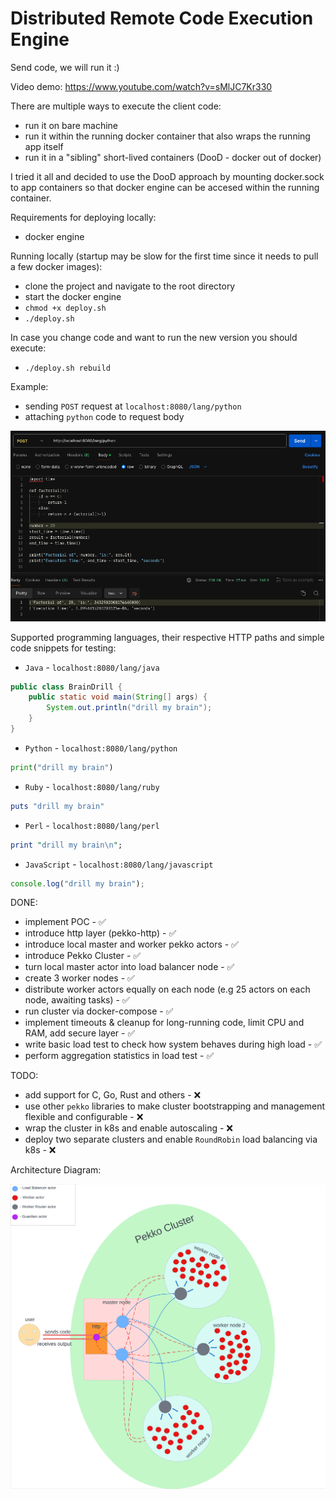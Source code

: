 # Distributed Remote Code Execution Engine

Send code, we will run it :)

Video demo: https://www.youtube.com/watch?v=sMlJC7Kr330

There are multiple ways to execute the client code:
- run it on bare machine
- run it within the running docker container that also wraps the running app itself
- run it in a "sibling" short-lived containers (DooD - docker out of docker)

I tried it all and decided to use the DooD approach by mounting docker.sock to app containers so that docker engine can be accesed within the running container.

Requirements for deploying locally:
- docker engine

Running locally (startup may be slow for the first time since it needs to pull a few docker images):
- clone the project and navigate to the root directory
- start the docker engine
- `chmod +x deploy.sh`
- `./deploy.sh`

In case you change code and want to run the new version you should execute:
- `./deploy.sh rebuild`

Example:
- sending `POST` request at `localhost:8080/lang/python`
- attaching `python` code to request body

![My Image](assets/python_example.png)

Supported programming languages, their respective HTTP paths and simple code snippets for testing:
- `Java` - `localhost:8080/lang/java`
```java
public class BrainDrill {
    public static void main(String[] args) {
        System.out.println("drill my brain");
    }
}
```

- `Python` - `localhost:8080/lang/python`
```python
print("drill my brain") 
```

- `Ruby` - `localhost:8080/lang/ruby`
```ruby
puts "drill my brain" 
```

- `Perl` - `localhost:8080/lang/perl`
```perl
print "drill my brain\n"; 
```

- `JavaScript` - `localhost:8080/lang/javascript`
```javascript
console.log("drill my brain");
```

DONE:
- implement POC - ✅
- introduce http layer (pekko-http) - ✅
- introduce local master and worker pekko actors - ✅
- introduce Pekko Cluster - ✅
- turn local master actor into load balancer node - ✅
- create 3 worker nodes - ✅
- distribute worker actors equally on each node (e.g 25 actors on each node, awaiting tasks) - ✅
- run cluster via docker-compose - ✅ 
- implement timeouts & cleanup for long-running code, limit CPU and RAM, add secure layer - ✅
- write basic load test to check how system behaves during high load - ✅
- perform aggregation statistics in load test - ✅

TODO:
- add support for C, Go, Rust and others - ❌
- use other `pekko` libraries to make cluster bootstrapping and management flexible and configurable - ❌
- wrap the cluster in k8s and enable autoscaling - ❌
- deploy two separate clusters and enable `RoundRobin` load balancing via k8s - ❌

Architecture Diagram:

![My Image](assets/diagram.png)
